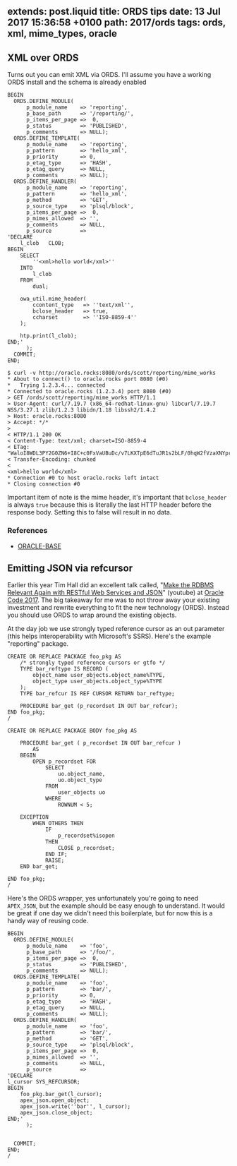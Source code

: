 extends: post.liquid
title: ORDS tips
date: 13 Jul 2017 15:36:58 +0100
path: 2017/ords
tags: ords, xml, mime_types, oracle
---

## XML over ORDS

Turns out you can emit XML via ORDS. I'll assume you have a working ORDS install and the schema is already enabled


```plsql
BEGIN
  ORDS.DEFINE_MODULE(
      p_module_name    => 'reporting',
      p_base_path      => '/reporting/',
      p_items_per_page =>  0,
      p_status         => 'PUBLISHED',
      p_comments       => NULL);      
  ORDS.DEFINE_TEMPLATE(
      p_module_name    => 'reporting',
      p_pattern        => 'hello_xml',
      p_priority       => 0,
      p_etag_type      => 'HASH',
      p_etag_query     => NULL,
      p_comments       => NULL);
  ORDS.DEFINE_HANDLER(
      p_module_name    => 'reporting',
      p_pattern        => 'hello_xml',
      p_method         => 'GET',
      p_source_type    => 'plsql/block',
      p_items_per_page =>  0,
      p_mimes_allowed  => '',
      p_comments       => NULL,
      p_source         => 
'DECLARE
    l_clob   CLOB;
BEGIN
    SELECT
        ''<xml>hello world</xml>''
    INTO
        l_clob
    FROM
        dual;

    owa_util.mime_header(
        ccontent_type   => ''text/xml'',
        bclose_header   => true,
        ccharset        => ''ISO-8859-4''
    );

    htp.print(l_clob);
END;'
      );
  COMMIT; 
END;
```

```shell
$ curl -v http://oracle.rocks:8080/ords/scott/reporting/mime_works
* About to connect() to oracle.rocks port 8080 (#0)
*   Trying 1.2.3.4... connected
* Connected to oracle.rocks (1.2.3.4) port 8080 (#0)
> GET /ords/scott/reporting/mime_works HTTP/1.1
> User-Agent: curl/7.19.7 (x86_64-redhat-linux-gnu) libcurl/7.19.7 NSS/3.27.1 zlib/1.2.3 libidn/1.18 libssh2/1.4.2
> Host: oracle.rocks:8080
> Accept: */*
>
< HTTP/1.1 200 OK
< Content-Type: text/xml; charset=ISO-8859-4
< ETag: "WaloI8WDL3PY2G0ZN6+I8C+c0FxVaUBuDc/v7LKXTpE6dTuJR1s2bLF/0hqW2fVzaXNYpr9TFXqucyoq6dO2Xw=="
< Transfer-Encoding: chunked
<
<xml>hello world</xml>
* Connection #0 to host oracle.rocks left intact
* Closing connection #0
```

Important item of note is the mime header, it's important that `bclose_header` is always `true` because this is literally the last HTTP header before the response body. Setting this to false will result in no data.


### References
- [ORACLE-BASE](https://oracle-base.com/articles/misc/oracle-rest-data-services-ords-create-basic-rest-web-services-using-plsql#stored-procedure-xml)

## Emitting JSON via refcursor

Earlier this year Tim Hall did an excellent talk called, "[Make the RDBMS Relevant Again with RESTful Web Services and JSON](https://youtu.be/sWNqByIv4UA)" (youtube) at [Oracle Code 2017](https://www.youtube.com/playlist?list=PLPIzp-E1msrbSQcSxPIO4DLLhsiMvz5Qv). The big takeaway for me was to not throw away your existing investment and rewrite everything to fit the new technology (ORDS). Instead you should use ORDS to wrap around the existing objects. 

At the day job we use strongly typed reference cursor as an out parameter (this helps interoperability with Microsoft's SSRS). Here's the example "reporting" package.

```plsql
CREATE OR REPLACE PACKAGE foo_pkg AS 
    /* strongly typed reference cursors or gtfo */
    TYPE bar_reftype IS RECORD (
        object_name user_objects.object_name%TYPE,
        object_type user_objects.object_type%TYPE
    );
    TYPE bar_refcur IS REF CURSOR RETURN bar_reftype;
    
    PROCEDURE bar_get (p_recordset IN OUT bar_refcur);
END foo_pkg;
/

CREATE OR REPLACE PACKAGE BODY foo_pkg AS

    PROCEDURE bar_get ( p_recordset IN OUT bar_refcur )
        AS
    BEGIN
        OPEN p_recordset FOR
            SELECT
                uo.object_name,
                uo.object_type
            FROM
                user_objects uo
            WHERE
                ROWNUM < 5;

    EXCEPTION
        WHEN OTHERS THEN
            IF
                p_recordset%isopen
            THEN
                CLOSE p_recordset;
            END IF;
            RAISE;
    END bar_get;

END foo_pkg;
/

```

Here's the ORDS wrapper, yes unfortunately you're going to need `APEX_JSON`, but the example should be easy enough to understand. It would be great if one day we didn't need this boilerplate, but for now this is a handy way of reusing code.

```plsql
BEGIN
  ORDS.DEFINE_MODULE(
      p_module_name    => 'foo',
      p_base_path      => '/foo/',
      p_items_per_page =>  0,
      p_status         => 'PUBLISHED',
      p_comments       => NULL);      
  ORDS.DEFINE_TEMPLATE(
      p_module_name    => 'foo',
      p_pattern        => 'bar/',
      p_priority       => 0,
      p_etag_type      => 'HASH',
      p_etag_query     => NULL,
      p_comments       => NULL);
  ORDS.DEFINE_HANDLER(
      p_module_name    => 'foo',
      p_pattern        => 'bar/',
      p_method         => 'GET',
      p_source_type    => 'plsql/block',
      p_items_per_page =>  0,
      p_mimes_allowed  => '',
      p_comments       => NULL,
      p_source         => 
'DECLARE
l_cursor SYS_REFCURSOR;
BEGIN    
    foo_pkg.bar_get(l_cursor);
    apex_json.open_object;
    apex_json.write(''bar'', l_cursor);
    apex_json.close_object;
END;'
      );


  COMMIT; 
END;
/
```
